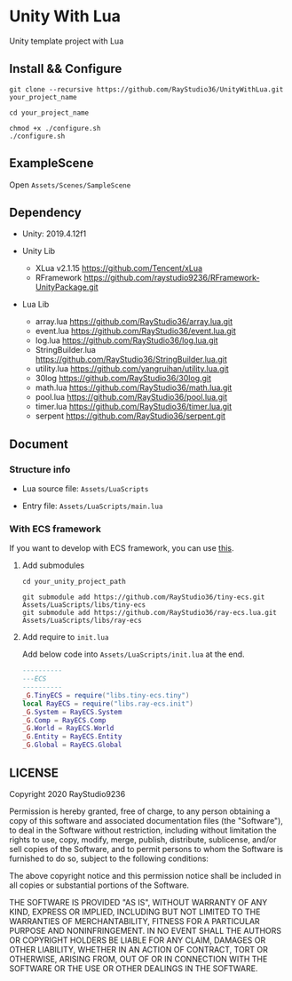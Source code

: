 # Unity With Lua

Unity template project with Lua

## Install && Configure

```
git clone --recursive https://github.com/RayStudio36/UnityWithLua.git your_project_name

cd your_project_name

chmod +x ./configure.sh
./configure.sh
```

## ExampleScene

Open `Assets/Scenes/SampleScene`

## Dependency

- Unity: 2019.4.12f1

- Unity Lib

    - XLua v2.1.15 https://github.com/Tencent/xLua
    - RFramework https://github.com/raystudio9236/RFramework-UnityPackage.git

- Lua Lib

    - array.lua https://github.com/RayStudio36/array.lua.git
    - event.lua https://github.com/RayStudio36/event.lua.git
    - log.lua https://github.com/RayStudio36/log.lua.git
    - StringBuilder.lua https://github.com/RayStudio36/StringBuilder.lua.git
    - utility.lua https://github.com/yangruihan/utility.lua.git
    - 30log https://github.com/RayStudio36/30log.git
    - math.lua https://github.com/RayStudio36/math.lua.git
    - pool.lua https://github.com/RayStudio36/pool.lua.git
    - timer.lua https://github.com/RayStudio36/timer.lua.git
    - serpent https://github.com/RayStudio36/serpent.git

## Document

### Structure info

- Lua source file: `Assets/LuaScripts`

- Entry file: `Assets/LuaScripts/main.lua`

### With ECS framework

If you want to develop with ECS framework, you can use [this](https://github.com/RayStudio36/ray-ecs.lua).

1. Add submodules

    ```
    cd your_unity_project_path

    git submodule add https://github.com/RayStudio36/tiny-ecs.git Assets/LuaScripts/libs/tiny-ecs
    git submodule add https://github.com/RayStudio36/ray-ecs.lua.git Assets/LuaScripts/libs/ray-ecs
    ```

2. Add require to `init.lua`

    Add below code into `Assets/LuaScripts/init.lua` at the end.
    
    ```lua
    ----------
    ---ECS
    ----------
    _G.TinyECS = require("libs.tiny-ecs.tiny")
    local RayECS = require("libs.ray-ecs.init")
    _G.System = RayECS.System
    _G.Comp = RayECS.Comp
    _G.World = RayECS.World
    _G.Entity = RayECS.Entity
    _G.Global = RayECS.Global
    ```

## LICENSE

Copyright 2020 RayStudio9236

Permission is hereby granted, free of charge, to any person obtaining a copy of this software and associated documentation files (the "Software"), to deal in the Software without restriction, including without limitation the rights to use, copy, modify, merge, publish, distribute, sublicense, and/or sell copies of the Software, and to permit persons to whom the Software is furnished to do so, subject to the following conditions:

The above copyright notice and this permission notice shall be included in all copies or substantial portions of the Software.

THE SOFTWARE IS PROVIDED "AS IS", WITHOUT WARRANTY OF ANY KIND, EXPRESS OR IMPLIED, INCLUDING BUT NOT LIMITED TO THE WARRANTIES OF MERCHANTABILITY, FITNESS FOR A PARTICULAR PURPOSE AND NONINFRINGEMENT. IN NO EVENT SHALL THE AUTHORS OR COPYRIGHT HOLDERS BE LIABLE FOR ANY CLAIM, DAMAGES OR OTHER LIABILITY, WHETHER IN AN ACTION OF CONTRACT, TORT OR OTHERWISE, ARISING FROM, OUT OF OR IN CONNECTION WITH THE SOFTWARE OR THE USE OR OTHER DEALINGS IN THE SOFTWARE.
